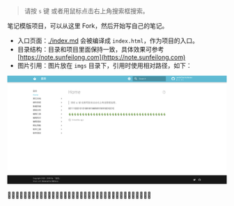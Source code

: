 
> 请按 `s` 键 或者用鼠标点击右上角搜索框搜索。 

笔记模版项目，可以从这里 Fork，然后开始写自己的笔记。

* 入口页面：[./index.md](./index.md) 会被编译成 `index.html`，作为项目的入口。
* 目录结构：目录和项目里面保持一致，具体效果可参考 [https://note.sunfeilong.com](https://note.sunfeilong.com)
* 图片引用：图片放在 `imgs` 目录下，引用时使用相对路径，如下：

![效果](./imgs/note.png)

🌵🌵🌵🌵🌵🌵🌵🌵🌵🌵🌵🌵🌵🌵🌵🌵🌵🌵🌵🌵🌵🌵🌵🌵🌵🌵🌵🌵🌵🌵🌵🌵🌵🌵🌵🌵